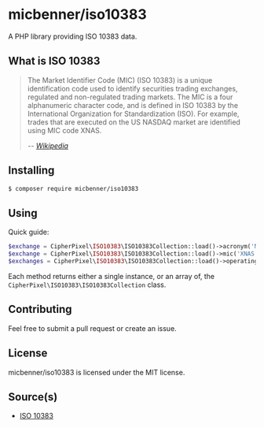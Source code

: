 # micbenner/iso10383

A PHP library providing ISO 10383 data.

## What is ISO 10383

> The Market Identifier Code (MIC) (ISO 10383) is a unique identification code used to identify securities trading exchanges, regulated and non-regulated trading markets. The MIC is a four alphanumeric character code, and is defined in ISO 10383 by the International Organization for Standardization (ISO). For example, trades that are executed on the US NASDAQ market are identified using MIC code XNAS.
>
> *-- [Wikipedia](https://en.wikipedia.org/wiki/Market_Identifier_Code)*

## Installing

``` sh
$ composer require micbenner/iso10383
```

## Using

Quick guide:

``` php
$exchange = CipherPixel\ISO10383\ISO10383Collection::load()->acronym('NASDAQ'); // Find by acronym
$exchange = CipherPixel\ISO10383\ISO10383Collection::load()->mic('XNAS'); // Find by MIC
$exchanges = CipherPixel\ISO10383\ISO10383Collection::load()->operatingMic('XNAS'); // Find all segment/child exchanges belonging to XNAS
```

Each method returns either a single instance, or an array of, the `CipherPixel\ISO10383\ISO10383Collection` class.

## Contributing

Feel free to submit a pull request or create an issue.

## License

micbenner/iso10383 is licensed under the MIT license.

## Source(s)

* [ISO 10383](https://www.iso20022.org/market-identifier-codes)
